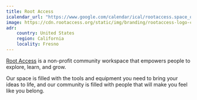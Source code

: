 ```yaml
---
title: Root Access
icalendar_url: "https://www.google.com/calendar/ical/rootaccess.space_ogg77tvbshkka7omshau173oq4%40group.calendar.google.com/public/basic.ics"
image: https://cdn.rootaccess.org/static/img/branding/rootaccess-logo-color-negative.e0f6a58fcc99.svg
adr:
    country: United States
    region: California
    locality: Fresno
---
```


[Root Access](https://rootaccess.org/) is a non-profit community workspace that empowers people to explore, learn, and grow.

Our space is filled with the tools and equipment you need to bring your ideas to life, and our community is filled with people that will make you feel like you belong.
